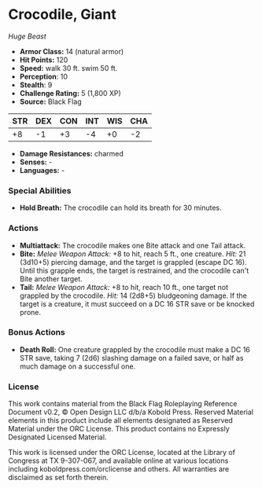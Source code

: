 # Crocodile, Giant

*Huge* *Beast*

- **Armor Class:** 14 (natural armor)
- **Hit Points:** 120 
- **Speed:** walk 30 ft. swim 50 ft.
- **Perception**: 10
- **Stealth**: 9
- **Challenge Rating:** 5 (1,800 XP)
- **Source:** Black Flag

| STR | DEX | CON | INT | WIS | CHA |
| --- | --- | --- | --- | --- | --- |
| +8 | -1 | +3 | -4 | +0 | -2 |

- **Damage Resistances:** charmed
- **Senses:** -
- **Languages:** -

### Special Abilities

- **Hold Breath:** The crocodile can hold its breath for 30 minutes.

### Actions

- **Multiattack:** The crocodile makes one Bite attack and one Tail attack.
- **Bite:** _Melee Weapon Attack:_ +8 to hit, reach 5 ft., one creature. _Hit:_ 21 (3d10+5) piercing damage, and the target is grappled (escape DC 16). Until this grapple ends, the target is restrained, and the crocodile can't Bite another target.
- **Tail:** _Melee Weapon Attack:_ +8 to hit, reach 10 ft., one target not grappled by the crocodile. _Hit:_ 14 (2d8+5) bludgeoning damage. If the target is a creature, it must succeed on a DC 16 STR save or be knocked prone.

### Bonus Actions

- **Death Roll:** One creature grappled by the crocodile must make a DC 16 STR save, taking 7 (2d6) slashing damage on a failed save, or half as much damage on a successful one.


### License

This work contains material from the Black Flag Roleplaying Reference Document v0.2, © Open Design LLC d/b/a Kobold Press. Reserved Material elements in this product include all elements designated as Reserved Material under the ORC License. This product contains no Expressly Designated Licensed Material.

This work is licensed under the ORC License, located at the Library of Congress at TX 9-307-067, and available online at various locations including koboldpress.com/orclicense and others. All warranties are disclaimed as set forth therein.
